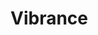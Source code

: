 # Vibrance

<div class="full-width">
  <ImageGallery :images="[
    'https://res.cloudinary.com/generatively/vibrance/droplet.webp',
    'https://res.cloudinary.com/generatively/vibrance/meteor.webp',
    'https://res.cloudinary.com/generatively/vibrance/twin_i.webp',
    'https://res.cloudinary.com/generatively/vibrance/twin_ii.webp',
    'https://res.cloudinary.com/generatively/vibrance/twin_iii.webp',
    'https://res.cloudinary.com/generatively/vibrance/portal.webp',
    'https://res.cloudinary.com/generatively/vibrance/wave.webp',
    'https://res.cloudinary.com/generatively/vibrance/default.webp',
    'https://res.cloudinary.com/generatively/vibrance/zoom.webp',
    'https://res.cloudinary.com/generatively/vibrance/net.webp',
    'https://res.cloudinary.com/generatively/vibrance/neon.webp',
    'https://res.cloudinary.com/generatively/vibrance/rose.webp',
    'https://res.cloudinary.com/generatively/vibrance/abstraction.webp',
    'https://res.cloudinary.com/generatively/vibrance/dotdotdot.webp',
    'https://res.cloudinary.com/generatively/vibrance/default_from_image.webp',
  ]" />
</div>
